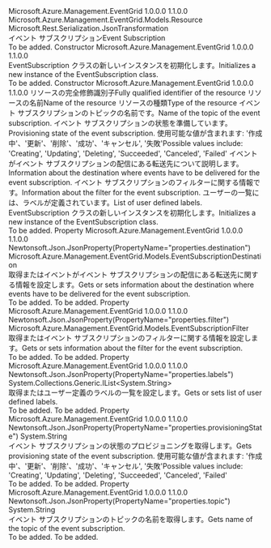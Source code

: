 <Type Name="EventSubscription" FullName="Microsoft.Azure.Management.EventGrid.Models.EventSubscription">
  <TypeSignature Language="C#" Value="public class EventSubscription : Microsoft.Azure.Management.EventGrid.Models.Resource" />
  <TypeSignature Language="ILAsm" Value=".class public auto ansi beforefieldinit EventSubscription extends Microsoft.Azure.Management.EventGrid.Models.Resource" />
  <TypeSignature Language="DocId" Value="T:Microsoft.Azure.Management.EventGrid.Models.EventSubscription" />
  <TypeSignature Language="VB.NET" Value="Public Class EventSubscription&#xA;Inherits Resource" />
  <TypeSignature Language="F#" Value="type EventSubscription = class&#xA;    inherit Resource" />
  <AssemblyInfo>
    <AssemblyName>Microsoft.Azure.Management.EventGrid</AssemblyName>
    <AssemblyVersion>1.0.0.0</AssemblyVersion>
    <AssemblyVersion>1.1.0.0</AssemblyVersion>
  </AssemblyInfo>
  <Base>
    <BaseTypeName>Microsoft.Azure.Management.EventGrid.Models.Resource</BaseTypeName>
  </Base>
  <Interfaces />
  <Attributes>
    <Attribute>
      <AttributeName>Microsoft.Rest.Serialization.JsonTransformation</AttributeName>
    </Attribute>
  </Attributes>
  <Docs>
    <summary>
            <span data-ttu-id="279d9-101">イベント サブスクリプション</span><span class="sxs-lookup"><span data-stu-id="279d9-101">Event Subscription</span></span>
            </summary>
    <remarks>To be added.</remarks>
  </Docs>
  <Members>
    <Member MemberName=".ctor">
      <MemberSignature Language="C#" Value="public EventSubscription ();" />
      <MemberSignature Language="ILAsm" Value=".method public hidebysig specialname rtspecialname instance void .ctor() cil managed" />
      <MemberSignature Language="DocId" Value="M:Microsoft.Azure.Management.EventGrid.Models.EventSubscription.#ctor" />
      <MemberSignature Language="VB.NET" Value="Public Sub New ()" />
      <MemberType>Constructor</MemberType>
      <AssemblyInfo>
        <AssemblyName>Microsoft.Azure.Management.EventGrid</AssemblyName>
        <AssemblyVersion>1.0.0.0</AssemblyVersion>
        <AssemblyVersion>1.1.0.0</AssemblyVersion>
      </AssemblyInfo>
      <Parameters />
      <Docs>
        <summary>
            <span data-ttu-id="279d9-102">EventSubscription クラスの新しいインスタンスを初期化します。</span><span class="sxs-lookup"><span data-stu-id="279d9-102">Initializes a new instance of the EventSubscription class.</span></span>
            </summary>
        <remarks>To be added.</remarks>
      </Docs>
    </Member>
    <Member MemberName=".ctor">
      <MemberSignature Language="C#" Value="public EventSubscription (string id = null, string name = null, string type = null, string topic = null, string provisioningState = null, Microsoft.Azure.Management.EventGrid.Models.EventSubscriptionDestination destination = null, Microsoft.Azure.Management.EventGrid.Models.EventSubscriptionFilter filter = null, System.Collections.Generic.IList&lt;string&gt; labels = null);" />
      <MemberSignature Language="ILAsm" Value=".method public hidebysig specialname rtspecialname instance void .ctor(string id, string name, string type, string topic, string provisioningState, class Microsoft.Azure.Management.EventGrid.Models.EventSubscriptionDestination destination, class Microsoft.Azure.Management.EventGrid.Models.EventSubscriptionFilter filter, class System.Collections.Generic.IList`1&lt;string&gt; labels) cil managed" />
      <MemberSignature Language="DocId" Value="M:Microsoft.Azure.Management.EventGrid.Models.EventSubscription.#ctor(System.String,System.String,System.String,System.String,System.String,Microsoft.Azure.Management.EventGrid.Models.EventSubscriptionDestination,Microsoft.Azure.Management.EventGrid.Models.EventSubscriptionFilter,System.Collections.Generic.IList{System.String})" />
      <MemberSignature Language="VB.NET" Value="Public Sub New (Optional id As String = null, Optional name As String = null, Optional type As String = null, Optional topic As String = null, Optional provisioningState As String = null, Optional destination As EventSubscriptionDestination = null, Optional filter As EventSubscriptionFilter = null, Optional labels As IList(Of String) = null)" />
      <MemberSignature Language="F#" Value="new Microsoft.Azure.Management.EventGrid.Models.EventSubscription : string * string * string * string * string * Microsoft.Azure.Management.EventGrid.Models.EventSubscriptionDestination * Microsoft.Azure.Management.EventGrid.Models.EventSubscriptionFilter * System.Collections.Generic.IList&lt;string&gt; -&gt; Microsoft.Azure.Management.EventGrid.Models.EventSubscription" Usage="new Microsoft.Azure.Management.EventGrid.Models.EventSubscription (id, name, type, topic, provisioningState, destination, filter, labels)" />
      <MemberType>Constructor</MemberType>
      <AssemblyInfo>
        <AssemblyName>Microsoft.Azure.Management.EventGrid</AssemblyName>
        <AssemblyVersion>1.0.0.0</AssemblyVersion>
        <AssemblyVersion>1.1.0.0</AssemblyVersion>
      </AssemblyInfo>
      <Parameters>
        <Parameter Name="id" Type="System.String" />
        <Parameter Name="name" Type="System.String" />
        <Parameter Name="type" Type="System.String" />
        <Parameter Name="topic" Type="System.String" />
        <Parameter Name="provisioningState" Type="System.String" />
        <Parameter Name="destination" Type="Microsoft.Azure.Management.EventGrid.Models.EventSubscriptionDestination" />
        <Parameter Name="filter" Type="Microsoft.Azure.Management.EventGrid.Models.EventSubscriptionFilter" />
        <Parameter Name="labels" Type="System.Collections.Generic.IList&lt;System.String&gt;" />
      </Parameters>
      <Docs>
        <param name="id"><span data-ttu-id="279d9-103">リソースの完全修飾識別子</span><span class="sxs-lookup"><span data-stu-id="279d9-103">Fully qualified identifier of the resource</span></span></param>
        <param name="name"><span data-ttu-id="279d9-104">リソースの名前</span><span class="sxs-lookup"><span data-stu-id="279d9-104">Name of the resource</span></span></param>
        <param name="type"><span data-ttu-id="279d9-105">リソースの種類</span><span class="sxs-lookup"><span data-stu-id="279d9-105">Type of the resource</span></span></param>
        <param name="topic"><span data-ttu-id="279d9-106">イベント サブスクリプションのトピックの名前です。</span><span class="sxs-lookup"><span data-stu-id="279d9-106">Name of the topic of the event subscription.</span></span></param>
        <param name="provisioningState"><span data-ttu-id="279d9-107">イベント サブスクリプションの状態を準備しています。</span><span class="sxs-lookup"><span data-stu-id="279d9-107">Provisioning state of the event subscription.</span></span> <span data-ttu-id="279d9-108">使用可能な値が含まれます: '作成中'、'更新'、'削除'、'成功'、'キャンセル', '失敗'</span><span class="sxs-lookup"><span data-stu-id="279d9-108">Possible values include: 'Creating', 'Updating', 'Deleting', 'Succeeded', 'Canceled', 'Failed'</span></span></param>
        <param name="destination"><span data-ttu-id="279d9-109">イベントがイベント サブスクリプションの配信にある転送先について説明します。</span><span class="sxs-lookup"><span data-stu-id="279d9-109">Information about the destination where events have to be delivered for the event subscription.</span></span></param>
        <param name="filter"><span data-ttu-id="279d9-110">イベント サブスクリプションのフィルターに関する情報です。</span><span class="sxs-lookup"><span data-stu-id="279d9-110">Information about the filter for the event subscription.</span></span></param>
        <param name="labels"><span data-ttu-id="279d9-111">ユーザーの一覧には、ラベルが定義されています。</span><span class="sxs-lookup"><span data-stu-id="279d9-111">List of user defined labels.</span></span></param>
        <summary>
            <span data-ttu-id="279d9-112">EventSubscription クラスの新しいインスタンスを初期化します。</span><span class="sxs-lookup"><span data-stu-id="279d9-112">Initializes a new instance of the EventSubscription class.</span></span>
            </summary>
        <remarks>To be added.</remarks>
      </Docs>
    </Member>
    <Member MemberName="Destination">
      <MemberSignature Language="C#" Value="public Microsoft.Azure.Management.EventGrid.Models.EventSubscriptionDestination Destination { get; set; }" />
      <MemberSignature Language="ILAsm" Value=".property instance class Microsoft.Azure.Management.EventGrid.Models.EventSubscriptionDestination Destination" />
      <MemberSignature Language="DocId" Value="P:Microsoft.Azure.Management.EventGrid.Models.EventSubscription.Destination" />
      <MemberSignature Language="VB.NET" Value="Public Property Destination As EventSubscriptionDestination" />
      <MemberSignature Language="F#" Value="member this.Destination : Microsoft.Azure.Management.EventGrid.Models.EventSubscriptionDestination with get, set" Usage="Microsoft.Azure.Management.EventGrid.Models.EventSubscription.Destination" />
      <MemberType>Property</MemberType>
      <AssemblyInfo>
        <AssemblyName>Microsoft.Azure.Management.EventGrid</AssemblyName>
        <AssemblyVersion>1.0.0.0</AssemblyVersion>
        <AssemblyVersion>1.1.0.0</AssemblyVersion>
      </AssemblyInfo>
      <Attributes>
        <Attribute>
          <AttributeName>Newtonsoft.Json.JsonProperty(PropertyName="properties.destination")</AttributeName>
        </Attribute>
      </Attributes>
      <ReturnValue>
        <ReturnType>Microsoft.Azure.Management.EventGrid.Models.EventSubscriptionDestination</ReturnType>
      </ReturnValue>
      <Docs>
        <summary>
            <span data-ttu-id="279d9-113">取得またはイベントがイベント サブスクリプションの配信にある転送先に関する情報を設定します。</span><span class="sxs-lookup"><span data-stu-id="279d9-113">Gets or sets information about the destination where events have to be delivered for the event subscription.</span></span>
            </summary>
        <value>To be added.</value>
        <remarks>To be added.</remarks>
      </Docs>
    </Member>
    <Member MemberName="Filter">
      <MemberSignature Language="C#" Value="public Microsoft.Azure.Management.EventGrid.Models.EventSubscriptionFilter Filter { get; set; }" />
      <MemberSignature Language="ILAsm" Value=".property instance class Microsoft.Azure.Management.EventGrid.Models.EventSubscriptionFilter Filter" />
      <MemberSignature Language="DocId" Value="P:Microsoft.Azure.Management.EventGrid.Models.EventSubscription.Filter" />
      <MemberSignature Language="VB.NET" Value="Public Property Filter As EventSubscriptionFilter" />
      <MemberSignature Language="F#" Value="member this.Filter : Microsoft.Azure.Management.EventGrid.Models.EventSubscriptionFilter with get, set" Usage="Microsoft.Azure.Management.EventGrid.Models.EventSubscription.Filter" />
      <MemberType>Property</MemberType>
      <AssemblyInfo>
        <AssemblyName>Microsoft.Azure.Management.EventGrid</AssemblyName>
        <AssemblyVersion>1.0.0.0</AssemblyVersion>
        <AssemblyVersion>1.1.0.0</AssemblyVersion>
      </AssemblyInfo>
      <Attributes>
        <Attribute>
          <AttributeName>Newtonsoft.Json.JsonProperty(PropertyName="properties.filter")</AttributeName>
        </Attribute>
      </Attributes>
      <ReturnValue>
        <ReturnType>Microsoft.Azure.Management.EventGrid.Models.EventSubscriptionFilter</ReturnType>
      </ReturnValue>
      <Docs>
        <summary>
            <span data-ttu-id="279d9-114">取得またはイベント サブスクリプションのフィルターに関する情報を設定します。</span><span class="sxs-lookup"><span data-stu-id="279d9-114">Gets or sets information about the filter for the event subscription.</span></span>
            </summary>
        <value>To be added.</value>
        <remarks>To be added.</remarks>
      </Docs>
    </Member>
    <Member MemberName="Labels">
      <MemberSignature Language="C#" Value="public System.Collections.Generic.IList&lt;string&gt; Labels { get; set; }" />
      <MemberSignature Language="ILAsm" Value=".property instance class System.Collections.Generic.IList`1&lt;string&gt; Labels" />
      <MemberSignature Language="DocId" Value="P:Microsoft.Azure.Management.EventGrid.Models.EventSubscription.Labels" />
      <MemberSignature Language="VB.NET" Value="Public Property Labels As IList(Of String)" />
      <MemberSignature Language="F#" Value="member this.Labels : System.Collections.Generic.IList&lt;string&gt; with get, set" Usage="Microsoft.Azure.Management.EventGrid.Models.EventSubscription.Labels" />
      <MemberType>Property</MemberType>
      <AssemblyInfo>
        <AssemblyName>Microsoft.Azure.Management.EventGrid</AssemblyName>
        <AssemblyVersion>1.0.0.0</AssemblyVersion>
        <AssemblyVersion>1.1.0.0</AssemblyVersion>
      </AssemblyInfo>
      <Attributes>
        <Attribute>
          <AttributeName>Newtonsoft.Json.JsonProperty(PropertyName="properties.labels")</AttributeName>
        </Attribute>
      </Attributes>
      <ReturnValue>
        <ReturnType>System.Collections.Generic.IList&lt;System.String&gt;</ReturnType>
      </ReturnValue>
      <Docs>
        <summary>
            <span data-ttu-id="279d9-115">取得またはユーザー定義のラベルの一覧を設定します。</span><span class="sxs-lookup"><span data-stu-id="279d9-115">Gets or sets list of user defined labels.</span></span>
            </summary>
        <value>To be added.</value>
        <remarks>To be added.</remarks>
      </Docs>
    </Member>
    <Member MemberName="ProvisioningState">
      <MemberSignature Language="C#" Value="public string ProvisioningState { get; }" />
      <MemberSignature Language="ILAsm" Value=".property instance string ProvisioningState" />
      <MemberSignature Language="DocId" Value="P:Microsoft.Azure.Management.EventGrid.Models.EventSubscription.ProvisioningState" />
      <MemberSignature Language="VB.NET" Value="Public ReadOnly Property ProvisioningState As String" />
      <MemberSignature Language="F#" Value="member this.ProvisioningState : string" Usage="Microsoft.Azure.Management.EventGrid.Models.EventSubscription.ProvisioningState" />
      <MemberType>Property</MemberType>
      <AssemblyInfo>
        <AssemblyName>Microsoft.Azure.Management.EventGrid</AssemblyName>
        <AssemblyVersion>1.0.0.0</AssemblyVersion>
        <AssemblyVersion>1.1.0.0</AssemblyVersion>
      </AssemblyInfo>
      <Attributes>
        <Attribute>
          <AttributeName>Newtonsoft.Json.JsonProperty(PropertyName="properties.provisioningState")</AttributeName>
        </Attribute>
      </Attributes>
      <ReturnValue>
        <ReturnType>System.String</ReturnType>
      </ReturnValue>
      <Docs>
        <summary>
            <span data-ttu-id="279d9-116">イベント サブスクリプションの状態のプロビジョニングを取得します。</span><span class="sxs-lookup"><span data-stu-id="279d9-116">Gets provisioning state of the event subscription.</span></span> <span data-ttu-id="279d9-117">使用可能な値が含まれます: '作成中'、'更新'、'削除'、'成功'、'キャンセル', '失敗'</span><span class="sxs-lookup"><span data-stu-id="279d9-117">Possible values include: 'Creating', 'Updating', 'Deleting', 'Succeeded', 'Canceled', 'Failed'</span></span>
            </summary>
        <value>To be added.</value>
        <remarks>To be added.</remarks>
      </Docs>
    </Member>
    <Member MemberName="Topic">
      <MemberSignature Language="C#" Value="public string Topic { get; }" />
      <MemberSignature Language="ILAsm" Value=".property instance string Topic" />
      <MemberSignature Language="DocId" Value="P:Microsoft.Azure.Management.EventGrid.Models.EventSubscription.Topic" />
      <MemberSignature Language="VB.NET" Value="Public ReadOnly Property Topic As String" />
      <MemberSignature Language="F#" Value="member this.Topic : string" Usage="Microsoft.Azure.Management.EventGrid.Models.EventSubscription.Topic" />
      <MemberType>Property</MemberType>
      <AssemblyInfo>
        <AssemblyName>Microsoft.Azure.Management.EventGrid</AssemblyName>
        <AssemblyVersion>1.0.0.0</AssemblyVersion>
        <AssemblyVersion>1.1.0.0</AssemblyVersion>
      </AssemblyInfo>
      <Attributes>
        <Attribute>
          <AttributeName>Newtonsoft.Json.JsonProperty(PropertyName="properties.topic")</AttributeName>
        </Attribute>
      </Attributes>
      <ReturnValue>
        <ReturnType>System.String</ReturnType>
      </ReturnValue>
      <Docs>
        <summary>
            <span data-ttu-id="279d9-118">イベント サブスクリプションのトピックの名前を取得します。</span><span class="sxs-lookup"><span data-stu-id="279d9-118">Gets name of the topic of the event subscription.</span></span>
            </summary>
        <value>To be added.</value>
        <remarks>To be added.</remarks>
      </Docs>
    </Member>
  </Members>
</Type>